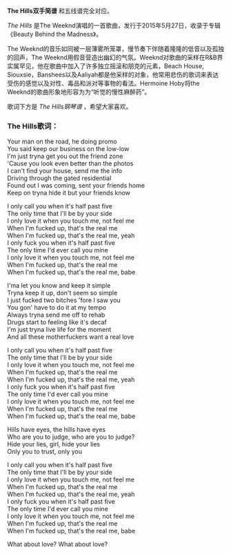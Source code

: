 

**The Hills双手简谱** 和五线谱完全对应。

_The Hills_ 是The Weeknd演唱的一首歌曲，发行于2015年5月27日，收录于专辑《Beauty Behind the Madness》。

The Weeknd的音乐如同被一层薄雾所笼罩，慢节奏下伴随着隆隆的低音以及孤独的回声，The
Weeknd用假音营造出幽幻的气氛。Weeknd对歌曲的采样在R&B界实属罕见，他在歌曲中加入了许多独立摇滚和朋克的元素，Beach House,
Siouxsie，Banshees以及Aaliyah都是他采样的对象，他常用悲伤的歌词来表达受伤的感觉以及对性、毒品和派对等事物的看法。Hermoine
Hoby将the Weeknd的歌曲形象地形容为为“听觉的慢性麻醉药”。

歌词下方是 _The Hills钢琴谱_ ，希望大家喜欢。

### The Hills歌词：

Your man on the road, he doing promo  
You said keep our business on the low-low  
I'm just tryna get you out the friend zone  
'Cause you look even better than the photos  
I can't find your house, send me the info  
Driving through the gated residential  
Found out I was coming, sent your friends home  
Keep on tryna hide it but your friends know

I only call you when it's half past five  
The only time that I'll be by your side  
I only love it when you touch me, not feel me  
When I'm fucked up, that's the real me  
When I'm fucked up, that's the real me, yeah  
I only fuck you when it's half past five  
The only time I'd ever call you mine  
I only love it when you touch me, not feel me  
When I'm fucked up, that's the real me  
When I'm fucked up, that's the real me, babe

I'ma let you know and keep it simple  
Tryna keep it up, don't seem so simple  
I just fucked two bitches 'fore I saw you  
You gon' have to do it at my tempo  
Always tryna send me off to rehab  
Drugs start to feeling like it's decaf  
I'm just tryna live life for the moment  
And all these motherfuckers want a real love

I only call you when it's half past five  
The only time that I'll be by your side  
I only love it when you touch me, not feel me  
When I'm fucked up, that's the real me  
When I'm fucked up, that's the real me, yeah  
I only fuck you when it's half past five  
The only time I'd ever call you mine  
I only love it when you touch me, not feel me  
When I'm fucked up, that's the real me  
When I'm fucked up, that's the real me, babe

Hills have eyes, the hills have eyes  
Who are you to judge, who are you to judge?  
Hide your lies, girl, hide your lies  
Only you to trust, only you

I only call you when it's half past five  
The only time that I'll be by your side  
I only love it when you touch me, not feel me  
When I'm fucked up, that's the real me  
When I'm fucked up, that's the real me, yeah  
I only fuck you when it's half past five  
The only time I'd ever call you mine  
I only love it when you touch me, not feel me  
When I'm fucked up, that's the real me  
When I'm fucked up, that's the real me, babe

What about love? What about love?

